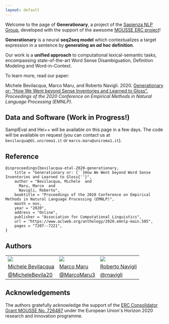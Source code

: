 ```yaml
---
layout: default
---
```

Welcome to the page of **Generationary**, a project of the [Sapienza NLP Group](http://nlp.uniroma1.it), developed with the support of the awesome [MOUSSE ERC project](http://mousse-project.org/)!

**Generationary** is a neural **seq2seq model** which contextualizes a target expression in a sentence by **generating an *ad hoc* definition**. 

Our work is a **unified approach** to computational lexical-semantic tasks, encompassing state-of-the-art Word Sense Disambiguation, Definition Modeling and Word-in-Context.

To learn more, read our paper:

Michele Bevilacqua, Marco Maru, and Roberto Navigli. 2020. [Generationary or: “How We Went beyond Sense Inventories and Learned to Gloss”.](https://www.aclweb.org/anthology/2020.emnlp-main.585.pdf) *Proceedings of the 2020 Conference on Empirical Methods in Natural Language Processing (EMNLP)*.

## Data and Software (Work in Progress!)
SamplEval and Hei++ will be available on this page in a few days. The code will be available on request (you can contact us at `bevilacqua@di.uniroma1.it` or `marco.maru@uniroma1.it`).

## Reference
```
@inproceedings{bevilacqua-etal-2020-generationary,
    title = "Generationary or: {``}How We Went beyond Word Sense Inventories and Learned to Gloss{''}",
    author = "Bevilacqua, Michele  and
      Maru, Marco  and
      Navigli, Roberto",
    booktitle = "Proceedings of the 2020 Conference on Empirical Methods in Natural Language Processing (EMNLP)",
    month = nov,
    year = "2020",
    address = "Online",
    publisher = "Association for Computational Linguistics",
    url = "https://www.aclweb.org/anthology/2020.emnlp-main.585",
    pages = "7207--7221",
}
```

## Authors
        
<div class="author">
<table class="author">
<tr>
	<td>
		<img src="https://sapienzanlp.github.io/babelpic/imgs/bevilacqua.jpg" class="author">
	</td>  
	<td>
		<img src="https://mbevila.github.io/generationary_web/res/maru.jpg" class="author"> 
	</td>
	<td>
		<img src="https://sapienzanlp.github.io/babelpic/imgs/navigli.jpg" class="author">
	</td>
</tr>
<tr>
	<td>
		<a href="https://mbevila.github.io">Michele Bevilacqua</a>
	</td>  
	<td>
		<a href="https://phd.uniroma1.it/web/MARU-MARCO_nP1135442_EN.aspx">Marco Maru</a>
	</td>
	<td>
		<a href="http://wwwusers.di.uniroma1.it/~navigli/">Roberto Navigli</a>
	</td>
</tr>
<tr>
	<td>
		<a href="https://twitter.com/MicheleBevila20">@MicheleBevila20</a>
	</td>  
	<td>
		<a href="https://twitter.com/MarcoMaru3">@MarcoMaru3</a>
	</td>
	<td>
		<a href="https://twitter.com/rnavigli">@rnavigli</a>
	</td>
</tr> 
</table>
</div>

## Acknowledgements
The authors gratefully acknowledge the support of the [ERC Consolidator Grant MOUSSE No. 726487](http://mousse-project.org/) under the European Union's Horizon 2020 research and innovation programme.

